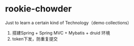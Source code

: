# rookie-chowder
Just to learn a certain kind of Technology（demo collections）
1. 搭建Spring + Spring MVC + Mybatis + druid 环境
2. token下发，防重复提交
